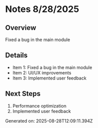 # Notes 8/28/2025

## Overview
Fixed a bug in the main module

## Details
- Item 1: Fixed a bug in the main module
- Item 2: UI/UX improvements
- Item 3: Implemented user feedback

## Next Steps
1. Performance optimization
2. Implemented user feedback

Generated on: 2025-08-28T12:09:11.394Z
